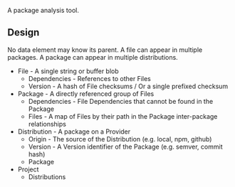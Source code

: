 A package analysis tool.

## Design

No data element may know its parent. A file can appear in multiple packages. A package can appear in multiple distributions.

- File - A single string or buffer blob
  - Dependencies - References to other Files
  - Version - A hash of File checksums / Or a single prefixed checksum
- Package - A directly referenced group of Files
  - Dependencies - File Dependencies that cannot be found in the Package
  - Files - A map of Files by their path in the Package inter-package relationships
- Distribution - A package on a Provider
  - Origin - The source of the Distribution (e.g. local, npm, github)
  - Version - A Version identifier of the Package (e.g. semver, commit hash)
  - Package
- Project
  - Distributions
